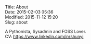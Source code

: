 Title: About  
Date: 2015-02-03 05:36  
Modified: 2015-11-12 15:20  
Slug: about  
  
A Pythonista, Sysadmin and FOSS Lover.  
CV: <https://www.linkedin.com/in/shunyi>  
